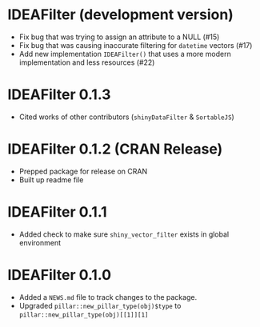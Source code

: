 # IDEAFilter (development version)
* Fix bug that was trying to assign an attribute to a NULL (#15)
* Fix bug that was causing inaccurate filtering for `datetime` vectors (#17)
* Add new implementation `IDEAFilter()` that uses a more modern implementation and less resources (#22)

# IDEAFilter 0.1.3
* Cited works of other contributors (`shinyDataFilter` & `SortableJS`)

# IDEAFilter 0.1.2 (CRAN Release)

* Prepped package for release on CRAN
* Built up readme file

# IDEAFilter 0.1.1

* Added check to make sure `shiny_vector_filter` exists in global environment

# IDEAFilter 0.1.0

* Added a `NEWS.md` file to track changes to the package.
* Upgraded `pillar::new_pillar_type(obj)$type` to `pillar::new_pillar_type(obj)[[1]][1]`
